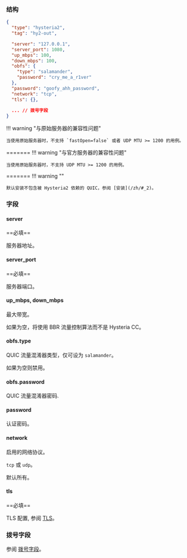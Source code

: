 ### 结构

```json
{
  "type": "hysteria2",
  "tag": "hy2-out",

  "server": "127.0.0.1",
  "server_port": 1080,
  "up_mbps": 100,
  "down_mbps": 100,
  "obfs": {
    "type": "salamander",
    "password": "cry_me_a_r1ver"
  },
  "password": "goofy_ahh_password",
  "network": "tcp",
  "tls": {},
  
  ... // 拨号字段
}
```

!!! warning "与原始服务器的兼容性问题"

    当使用原始服务器时，不支持 `fastOpen=false` 或者 UDP MTU >= 1200 的用例。
=======
!!! warning "与官方服务器的兼容性问题"

    当使用原始服务器时，不支持 UDP MTU >= 1200 的用例。

=======
!!! warning ""

    默认安装不包含被 Hysteria2 依赖的 QUIC，参阅 [安装](/zh/#_2)。

### 字段

#### server

==必填==

服务器地址。

#### server_port

==必填==

服务器端口。

#### up_mbps, down_mbps

最大带宽。

如果为空，将使用 BBR 流量控制算法而不是 Hysteria CC。

#### obfs.type

QUIC 流量混淆器类型，仅可设为 `salamander`。

如果为空则禁用。

#### obfs.password

QUIC 流量混淆器密码.

#### password

认证密码。

#### network

启用的网络协议。

`tcp` 或 `udp`。

默认所有。

#### tls

==必填==

TLS 配置, 参阅 [TLS](/zh/configuration/shared/tls/#outbound)。


### 拨号字段

参阅 [拨号字段](/zh/configuration/shared/dial/)。
